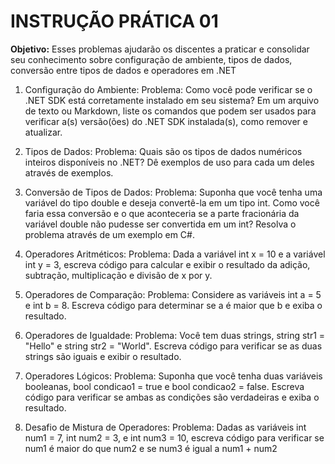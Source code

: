# INSTRUÇÃO PRÁTICA 01

**Objetivo:** Esses problemas ajudarão os discentes a praticar e consolidar seu
conhecimento sobre configuração de ambiente, tipos de dados,
conversão entre tipos de dados e operadores em .NET

1. Configuração do Ambiente:
Problema: Como você pode verificar se o .NET SDK está corretamente instalado em
seu sistema? Em um arquivo de texto ou Markdown, liste os comandos que podem
ser usados para verificar a(s) versão(ões) do .NET SDK instalada(s), como remover e
atualizar.

2. Tipos de Dados:
Problema: Quais são os tipos de dados numéricos inteiros disponíveis no .NET? Dê
exemplos de uso para cada um deles através de exemplos.

3. Conversão de Tipos de Dados:
Problema: Suponha que você tenha uma variável do tipo double e deseja convertê-la
em um tipo int. Como você faria essa conversão e o que aconteceria se a parte
fracionária da variável double não pudesse ser convertida em um int? Resolva o
problema através de um exemplo em C#.

4. Operadores Aritméticos:
Problema: Dada a variável int x = 10 e a variável int y = 3, escreva código para calcular
e exibir o resultado da adição, subtração, multiplicação e divisão de x por y.

5. Operadores de Comparação:
Problema: Considere as variáveis int a = 5 e int b = 8. Escreva código para determinar
se a é maior que b e exiba o resultado.

6. Operadores de Igualdade:
Problema: Você tem duas strings, string str1 = "Hello" e string str2 = "World". Escreva
código para verificar se as duas strings são iguais e exibir o resultado.

7. Operadores Lógicos:
Problema: Suponha que você tenha duas variáveis booleanas, bool condicao1 = true
e bool condicao2 = false. Escreva código para verificar se ambas as condições são
verdadeiras e exiba o resultado.

8. Desafio de Mistura de Operadores:
Problema: Dadas as variáveis int num1 = 7, int num2 = 3, e int num3 = 10, escreva
código para verificar se num1 é maior do que num2 e se num3 é igual a num1 + num2